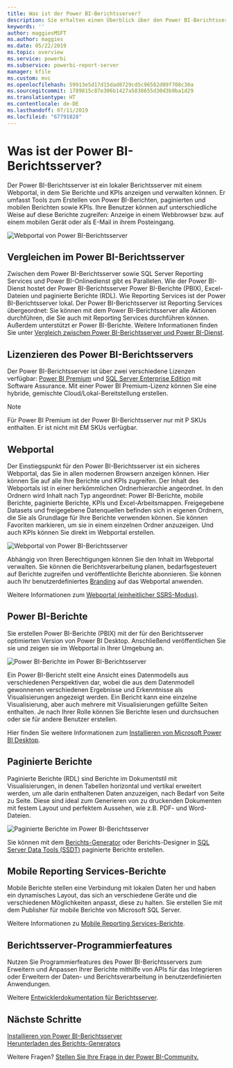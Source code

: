 ```yaml
---
title: Was ist der Power BI-Berichtsserver?
description: Sie erhalten einen Überblick über den Power BI-Berichtsserver, um zu verstehen, wie der Berichtsserver mit SQL Server Reporting Services (SSRS) und dem Rest von Power BI harmoniert.
keywords: ''
author: maggiesMSFT
ms.author: maggies
ms.date: 05/22/2019
ms.topic: overview
ms.service: powerbi
ms.subservice: powerbi-report-server
manager: kfile
ms.custom: mvc
ms.openlocfilehash: 59913e5d17d15dad8729cd5c96582d09f708c30a
ms.sourcegitcommit: 1789815c87e306b1427a5838655d30d3b9ba1d29
ms.translationtype: HT
ms.contentlocale: de-DE
ms.lasthandoff: 07/11/2019
ms.locfileid: "67791828"
---
```

# <a name="what-is-power-bi-report-server"></a>Was ist der Power BI-Berichtsserver?

Der Power BI-Berichtsserver ist ein lokaler Berichtsserver mit einem Webportal, in dem Sie Berichte und KPIs anzeigen und verwalten können. Er umfasst Tools zum Erstellen von Power BI-Berichten, paginierten und mobilen Berichten sowie KPIs. Ihre Benutzer können auf unterschiedliche Weise auf diese Berichte zugreifen: Anzeige in einem Webbrowser bzw. auf einem mobilen Gerät oder als E-Mail in ihrem Posteingang.

![Webportal von Power BI-Berichtsserver](media/get-started/power-bi-report-server-overview.png)

## <a name="comparing-power-bi-report-server"></a>Vergleichen im Power BI-Berichtsserver 
Zwischen dem Power BI-Berichtsserver sowie SQL Server Reporting Services und Power BI-Onlinedienst gibt es Parallelen. Wie der Power BI-Dienst hostet der Power BI-Berichtsserver Power BI-Berichte (PBIX), Excel-Dateien und paginierte Berichte (RDL). Wie Reporting Services ist der Power BI-Berichtsserver lokal. Der Power BI-Berichtsserver ist Reporting Services übergeordnet: Sie können mit dem Power BI-Berichtsserver alle Aktionen durchführen, die Sie auch mit Reporting Services durchführen können. Außerdem unterstützt er Power BI-Berichte. Weitere Informationen finden Sie unter [Vergleich zwischen Power BI-Berichtsserver und Power BI-Dienst](compare-report-server-service.md).

## <a name="licensing-power-bi-report-server"></a>Lizenzieren des Power BI-Berichtsservers
Der Power BI-Berichtsserver ist über zwei verschiedene Lizenzen verfügbar: [Power BI Premium](../service-premium-what-is.md) und [SQL Server Enterprise Edition](https://www.microsoft.com/sql-server/sql-server-2017-editions) mit Software Assurance. Mit einer Power BI Premium-Lizenz können Sie eine hybride, gemischte Cloud/Lokal-Bereitstellung erstellen.  

> [!NOTE]
> Für Power BI Premium ist der Power BI-Berichtsserver nur mit P SKUs enthalten. Er ist nicht mit EM SKUs verfügbar.

## <a name="web-portal"></a>Webportal
Der Einstiegspunkt für den Power BI-Berichtsserver ist ein sicheres Webportal, das Sie in allen modernen Browsern anzeigen können. Hier können Sie auf alle Ihre Berichte und KPIs zugreifen. Der Inhalt des Webportals ist in einer herkömmlichen Ordnerhierarchie angeordnet. In den Ordnern wird Inhalt nach Typ angeordnet: Power BI-Berichte, mobile Berichte, paginierte Berichte, KPIs und Excel-Arbeitsmappen. Freigegebene Datasets und freigegebene Datenquellen befinden sich in eigenen Ordnern, die Sie als Grundlage für Ihre Berichte verwenden können. Sie können Favoriten markieren, um sie in einem einzelnen Ordner anzuzeigen. Und auch KPIs können Sie direkt im Webportal erstellen. 

![Webportal von Power BI-Berichtsserver](media/get-started/web-portal.png)

Abhängig von Ihren Berechtigungen können Sie den Inhalt im Webportal verwalten. Sie können die Berichtsverarbeitung planen, bedarfsgesteuert auf Berichte zugreifen und veröffentlichte Berichte abonnieren. Sie können auch Ihr benutzerdefiniertes [Branding](https://docs.microsoft.com/sql/reporting-services/branding-the-web-portal) auf das Webportal anwenden. 

Weitere Informationen zum [Webportal (einheitlicher SSRS-Modus)](https://docs.microsoft.com/sql/reporting-services/web-portal-ssrs-native-mode).

## <a name="power-bi-reports"></a>Power BI-Berichte
Sie erstellen Power BI-Berichte (PBIX) mit der für den Berichtsserver optimierten Version von Power BI Desktop. Anschließend veröffentlichen Sie sie und zeigen sie im Webportal in Ihrer Umgebung an.

![Power BI-Berichte im Power BI-Berichtsserver](media/get-started/powerbi-reports.png)

Ein Power BI-Bericht stellt eine Ansicht eines Datenmodells aus verschiedenen Perspektiven dar, wobei die aus dem Datenmodell gewonnenen verschiedenen Ergebnisse und Erkenntnisse als Visualisierungen angezeigt werden.  Ein Bericht kann eine einzelne Visualisierung, aber auch mehrere mit Visualisierungen gefüllte Seiten enthalten. Je nach Ihrer Rolle können Sie Berichte lesen und durchsuchen oder sie für andere Benutzer erstellen.

Hier finden Sie weitere Informationen zum [Installieren von Microsoft Power BI Desktop](install-powerbi-desktop.md).

## <a name="paginated-reports"></a>Paginierte Berichte
Paginierte Berichte (RDL) sind Berichte im Dokumentstil mit Visualisierungen, in denen Tabellen horizontal und vertikal erweitert werden, um alle darin enthaltenen Daten anzuzeigen, nach Bedarf von Seite zu Seite. Diese sind ideal zum Generieren von zu druckenden Dokumenten mit festem Layout und perfektem Aussehen, wie z.B. PDF- und Word-Dateien. 

![Paginierte Berichte im Power BI-Berichtsserver](media/get-started/paginated-reports.png)

Sie können mit dem [Berichts-Generator](https://docs.microsoft.com/sql/reporting-services/report-builder/report-builder-in-sql-server-2016) oder Berichts-Designer in [SQL Server Data Tools (SSDT)](https://docs.microsoft.com/sql/reporting-services/tools/reporting-services-in-sql-server-data-tools-ssdt) paginierte Berichte erstellen.

## <a name="reporting-services-mobile-reports"></a>Mobile Reporting Services-Berichte
Mobile Berichte stellen eine Verbindung mit lokalen Daten her und haben ein dynamisches Layout, das sich an verschiedene Geräte und die verschiedenen Möglichkeiten anpasst, diese zu halten. Sie erstellen Sie mit dem Publisher für mobile Berichte von Microsoft SQL Server.

Weitere Informationen zu [Mobile Reporting Services-Berichte](https://docs.microsoft.com/sql/reporting-services/mobile-reports/create-mobile-reports-with-sql-server-mobile-report-publisher). 

## <a name="report-server-programming-features"></a>Berichtsserver-Programmierfeatures
Nutzen Sie Programmierfeatures des Power BI-Berichtsservers zum Erweitern und Anpassen Ihrer Berichte mithilfe von APIs für das Integrieren oder Erweitern der Daten- und Berichtsverarbeitung in benutzerdefinierten Anwendungen.

Weitere [Entwicklerdokumentation für Berichtsserver](https://docs.microsoft.com/sql/reporting-services/reporting-services-developer-documentation).

## <a name="next-steps"></a>Nächste Schritte
[Installieren von Power BI-Berichtsserver](install-report-server.md)  
[Herunterladen des Berichts-Generators](https://www.microsoft.com/download/details.aspx?id=53613)  

Weitere Fragen? [Stellen Sie Ihre Frage in der Power BI-Community.](https://community.powerbi.com/)


